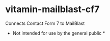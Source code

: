 # vitamin-mailblast-cf7
Connects Contact Form 7 to MailBlast

* Not intended for use by the general public *